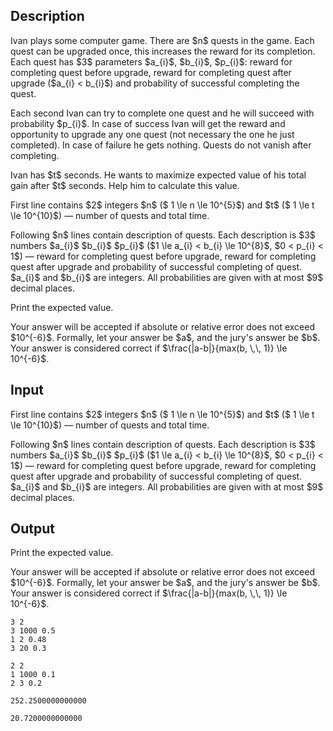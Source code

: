 ## Description

<div><p>Ivan plays some computer game. There are $n$ quests in the game. Each quest can be upgraded once, this increases the reward for its completion. Each quest has $3$ parameters $a_{i}$, $b_{i}$, $p_{i}$: reward for completing quest before upgrade, reward for completing quest after upgrade ($a_{i} &lt; b_{i}$) and probability of successful completing the quest.</p><p>Each second Ivan can try to complete one quest and he will succeed with probability $p_{i}$. In case of success Ivan will get the reward and opportunity to upgrade any one quest (not necessary the one he just completed). In case of failure he gets nothing. Quests <span class="tex-font-style-bf">do not vanish</span> after completing.</p><p>Ivan has $t$ seconds. He wants to maximize expected value of his total gain after $t$ seconds. Help him to calculate this value.</p></div><div class="input-specification"><p>First line contains $2$ integers $n$ ($ 1 \le n \le 10^{5}$) and $t$ ($ 1 \le t \le 10^{10}$)&nbsp;— number of quests and total time.</p><p>Following $n$ lines contain description of quests. Each description is $3$ numbers $a_{i}$ $b_{i}$ $p_{i}$ ($1 \le a_{i} &lt; b_{i} \le 10^{8}$, $0 &lt; p_{i} &lt; 1$)&nbsp;— reward for completing quest before upgrade, reward for completing quest after upgrade and probability of successful completing of quest. $a_{i}$ and $b_{i}$ are integers. All probabilities are given with at most $9$ decimal places.</p></div><div class="output-specification"><p>Print the expected value.</p><p>Your answer will be accepted if absolute or relative error does not exceed $10^{-6}$. Formally, let your answer be $a$, and the jury's answer be $b$. Your answer is considered correct if $\frac{|a-b|}{max⁡(b, \,\, 1)} \le 10^{-6}$.</p></div>

## Input

<p>First line contains $2$ integers $n$ ($ 1 \le n \le 10^{5}$) and $t$ ($ 1 \le t \le 10^{10}$)&nbsp;— number of quests and total time.</p><p>Following $n$ lines contain description of quests. Each description is $3$ numbers $a_{i}$ $b_{i}$ $p_{i}$ ($1 \le a_{i} &lt; b_{i} \le 10^{8}$, $0 &lt; p_{i} &lt; 1$)&nbsp;— reward for completing quest before upgrade, reward for completing quest after upgrade and probability of successful completing of quest. $a_{i}$ and $b_{i}$ are integers. All probabilities are given with at most $9$ decimal places.</p>

## Output

<p>Print the expected value.</p><p>Your answer will be accepted if absolute or relative error does not exceed $10^{-6}$. Formally, let your answer be $a$, and the jury's answer be $b$. Your answer is considered correct if $\frac{|a-b|}{max⁡(b, \,\, 1)} \le 10^{-6}$.</p>





```input1
3 2
3 1000 0.5
1 2 0.48
3 20 0.3

```




```input2
2 2
1 1000 0.1
2 3 0.2

```




```output1
252.2500000000000

```




```output2
20.7200000000000

```


